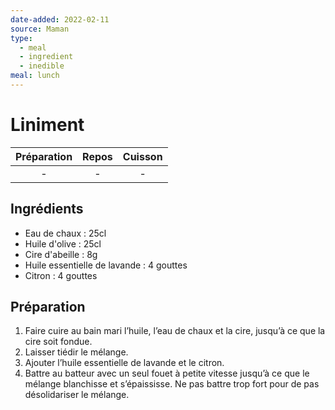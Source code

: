 ```yaml
---
date-added: 2022-02-11
source: Maman
type:
  - meal
  - ingredient
  - inedible
meal: lunch
---
```


# Liniment

| Préparation | Repos | Cuisson |
|:-----------:|:-----:|:-------:|
|      -      |   -   |    -    |

## Ingrédients

- Eau de chaux : 25cl
- Huile d'olive : 25cl
- Cire d'abeille : 8g
- Huile essentielle de lavande : 4 gouttes
- Citron : 4 gouttes

## Préparation

1. Faire cuire au bain mari l’huile, l’eau de chaux et la cire, jusqu’à ce que la cire soit fondue.
2. Laisser tiédir le mélange.
3. Ajouter l’huile essentielle de lavande et le citron.
4. Battre au batteur avec un seul fouet à petite vitesse jusqu’à ce que le mélange blanchisse et s’épaississe. Ne pas battre trop fort pour de pas désolidariser le mélange.
